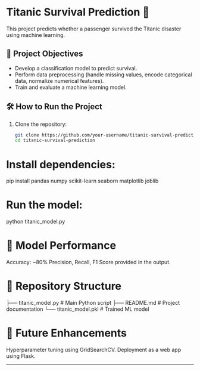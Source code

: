 # Titanic Survival Prediction 🚢

This project predicts whether a passenger survived the Titanic disaster using machine learning.

## 📌 Project Objectives
- Develop a classification model to predict survival.
- Perform data preprocessing (handle missing values, encode categorical data, normalize numerical features).
- Train and evaluate a machine learning model.

## 🛠️ How to Run the Project
1. Clone the repository:
   ```bash
   git clone https://github.com/your-username/titanic-survival-prediction.git
   cd titanic-survival-prediction
# Install dependencies:
pip install pandas numpy scikit-learn seaborn matplotlib joblib

# Run the model:
python titanic_model.py

# 🎯 Model Performance
Accuracy: ~80%
Precision, Recall, F1 Score provided in the output.

# 📂 Repository Structure
├── titanic_model.py  # Main Python script
├── README.md         # Project documentation
└── titanic_model.pkl # Trained ML model


# 📖 Future Enhancements
Hyperparameter tuning using GridSearchCV.
Deployment as a web app using Flask.

---


